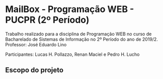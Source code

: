 # MailBox - Programação WEB - PUCPR (2º Período)
 Trabalho realizado para a disciplina de Programação WEB no curso de Bacharelado de Sistemas de Informação no 2º Período do ano de 2019/2. Professor: José Eduardo Lino 

 Participantes: Lucas H. Pollazzo, Renan Maciel e Pedro H. Lucho

## Escopo do projeto